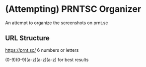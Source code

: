 
# (Attempting) PRNTSC Organizer

An attempt to organize the screenshots on prnt.sc

## URL Structure
https://prnt.sc/ 6 numbers or letters

(0-9)(0-9)(a-z)(a-z)(a-z) for best results
